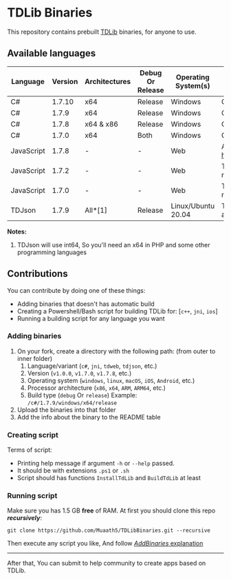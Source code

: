 # TDLib Binaries
This repository contains prebuilt [TDLib](https://github.com/tdlib/td) binaries, for anyone to use.

## Available languages
| Language      | Version  | Architectures | Debug Or Release | Operating System(s) | Notes                                                                                   |
|---------------|----------|---------------|------------------|---------------------|-----------------------------------------------------------------------------------------|
| C#            |  1.7.10  | x64           | Release          | Windows             |                                     C++/CLI                                             |
| C#            |  1.7.9   | x64           | Release          | Windows             |                                     C++/CLI                                             |
| C#            |  1.7.8   | x64 & x86     | Release          | Windows             |                                     C++/CLI                                             |
| C#            |  1.7.0   | x64           | Both             | Windows             |                                     C++/CLI                                             |
| JavaScript    |  1.7.8   |       -       |        -         | Web                 | Also published at <https://npmjs.com/package/@dibgram/tdweb>                            |
| JavaScript    |  1.7.2   |       -       |        -         | Web                 | This version is downloaded from the NPM registry (<https://npmjs.com/package/tdweb>)    |
| JavaScript    |  1.7.0   |       -       |        -         | Web                 | This version might not save sessions and need a login on every refresh                  |
| TDJson        |  1.7.9   | All*[1]       | Release          | Linux/Ubuntu 20.04  | This binary is same as that of Python, PHP, and any other language that can call C libs |

**Notes:**
1. TDJson will use int64, So you'll need an x64 in PHP and some other programming languages

## Contributions
You can contribute by doing one of these things:
- Adding binaries that doesn't has automatic build
- Creating a Powershell/Bash script for building TDLib for: [`c++`, `jni`, `ios`]
- Running a building script for any language you want

### Adding binaries
1. On your fork, create a directory with the following path: (from outer to inner folder)
    1. Language/variant (`c#`, `jni`, `tdweb`, `tdjson`, etc.)
    2. Version (`v1.0.0`, `v1.7.0`, `v1.7.8`, etc.)
    3. Operating system (`windows`, `linux`, `macOS`, `iOS`, `Android`, etc.)
    4. Processor architecture (`x86`, `x64`, `ARM`, `ARM64`, etc.)
    5. Build type (`debug` Or `release`)
  Example: `/c#/1.7.9/windows/x64/release`
2. Upload the binaries into that folder
3. Add the info about the binary to the README table

### Creating script
Terms of script:
- Printing help message if argument `-h` or `--help` passed.
- It should be with extensions `.ps1` or `.sh`
- Script should has functions `InstallTdLib` and `BuildTdLib` at least

### Running script
Make sure you has 1.5 GB **free** of RAM.
At first you should clone this repo **_recursively_**:
```
git clone https://github.com/Muaath5/TDLibBinaries.git --recursive
```
Then execute any script you like, And follow [_AddBinaries_ explanation](#adding-binaries)
___
After that, You can submit to help community to create apps based on TDLib.